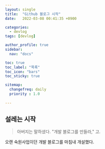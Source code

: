 ```yaml
---
layout: single
title:  "Github 블로그 시작"
date:   2022-03-08 00:41:35 +0900

categories:
  - devlog
tags: [devlog]

author_profile: true
sidebar:
  nav: "docs"

toc: true
toc_label: "목록"
toc_icon: "bars"
toc_sticky: true

sitemap:
  changefreq: daily
  priority : 1.0
  
---
```


## 설레는 시작
> 아버지는 말하셨다. "개발 블로그를 만들라," 고.

오랜 숙원사업이던 개발 블로그를 마침내 개설했다.  
